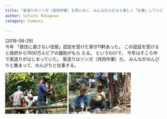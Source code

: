 ```yaml
---
title: "家造りのソンガ（協同作業）を見にゆく。みんなだらだらと楽しく「仕事」している"
author: Satoshi Nakagawa
category: Summary

---
```


[2018-08-29]  
 今年
「居住に適さない住居」認証を受けた家が11軒あった。
この認証を受けると政府から1500万ルピアの援助がもら
える。
というわけで、
今年はそこら中で家造りがはじまっていた。
家造りはソンガ（共同作業）だ。
みんながのんびりと集まって、のんびりと仕事する。

<a href="/pict/2018-08-30-songga-1.jpg"><img src="/pict/2018-08-30-songga-1.jpg" alt="Songga" width="200"/></a>
<a href="/pict/2018-08-30-songga-2.jpg"><img src="/pict/2018-08-30-songga-2.jpg" alt="Songga" width="200"/></a>

